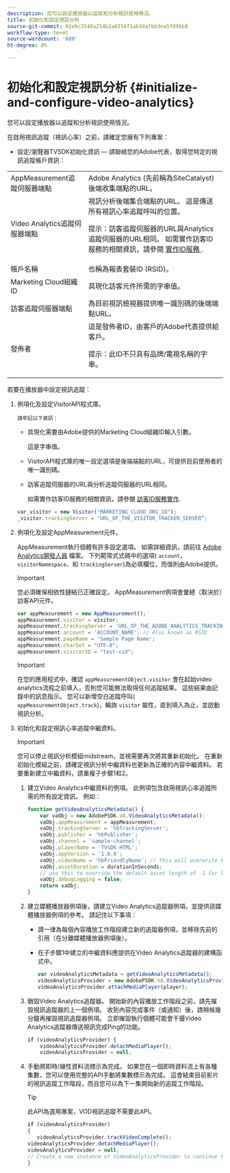 ```yaml
---
description: 您可以設定播放器以追蹤和分析視訊使用情況。
title: 初始化和設定視訊分析
source-git-commit: 02ebc3548a254b2a6554f1ab34afbb3ea5f09bb8
workflow-type: tm+mt
source-wordcount: '689'
ht-degree: 0%

---
```


# 初始化和設定視訊分析 {#initialize-and-configure-video-analytics}

您可以設定播放器以追蹤和分析視訊使用情況。

在啟用視訊追蹤（視訊心率）之前，請確定您擁有下列專案：

* 設定/瀏覽器TVSDK初始化資訊 — 請聯絡您的Adobe代表，取得您特定的視訊追蹤帳戶資訊：

<table id="table_3565328ABBEE4605A92EAE1ADE5D6F84">
 <tbody>
  <tr>
   <td colname="col1"> AppMeasurement追蹤伺服器端點 </td>
   <td colname="col2"> Adobe Analytics (先前稱為SiteCatalyst)後端收集端點的URL。 </td>
  </tr>
  <tr>
   <td colname="col1"> Video Analytics追蹤伺服器端點 </td>
   <td colname="col2"> 視訊分析後端集合端點的URL。 這是傳送所有視訊心率追蹤呼叫的位置。 <p>提示：訪客追蹤伺服器的URL與Analytics追蹤伺服器的URL相同。 如需實作訪客ID服務的相關資訊，請參閱 <a href="https://experienceleague.adobe.com/docs/id-service/using/implementation/setup-target.html?lang=en" format="html" scope="external"> 實作ID服務 </a>. </p> </td>
  </tr>
  <tr>
   <td colname="col1"> 帳戶名稱 </td>
   <td colname="col2"> 也稱為報表套裝ID (RSID)。 </td>
  </tr>
  <tr>
   <td colname="col1"> Marketing Cloud組織ID </td>
   <td colname="col2"> 具現化訪客元件所需的字串值。 </td>
  </tr>
  <tr>
   <td colname="col1"> 訪客追蹤伺服器端點 </td>
   <td colname="col2"> 為目前視訊檢視器提供唯一識別碼的後端端點URL。 </td>
  </tr>
  <tr>
   <td colname="col1"> 發佈者 </td>
   <td colname="col2"> 這是發佈者ID，由客戶的Adobe代表提供給客戶。 <p>提示：此ID不只具有品牌/電視名稱的字串。 </p> </td>
  </tr>
 </tbody>
</table>

若要在播放器中設定視訊追蹤：

1. 例項化及設定VisitorAPI程式庫。

       請牢記以下資訊：
   
   * 具現化需要由Adobe提供的Marketing Cloud組織ID輸入引數。

     這是字串值。
   * VisitorAPI程式庫的唯一設定選項是後端端點的URL，可提供目前使用者的唯一識別碼。
   * 訪客追蹤伺服器的URL與分析追蹤伺服器的URL相同。

     如需實作訪客ID服務的相關資訊，請參閱 [訪客ID服務實作](https://experienceleague.adobe.com/docs/id-service/using/implementation/setup-target.html?lang=en).

   ```js
   var_visitor = new Visitor("MARKETING_CLOUD_ORG_ID");
   _visitor.trackingServer = "URL_OF_THE_VISITOR_TRACKER_SERVER”;
   ```

2. 例項化及設定AppMeasurement元件。

   AppMeasurement執行個體有許多設定選項。 如需詳細資訊，請前往 [Adobe Analytics開發人員](https://microsite.omniture.com/t2/help/en_US/reference/#Developer) 檔案。 下列範常式式碼中的選項( `account`， `visitorNamespace`、和 `trackingServer`)為必填欄位，而值則由Adobe提供。

   >[!IMPORTANT]
   >
   >您必須確保相依性鏈結已正確設定。 AppMeasurement例項會彙總（取決於）訪客API元件。

   ```js
   var appMeasurement = new AppMeasurement();
   appMeasurement.visitor = visitor;
   appMeasurement.trackingServer = 'URL_OF_THE_ADOBE_ANALYTICS_TRACKING_SERVER';
   appMeasurement.account = 'ACCOUNT_NAME'; // Also known as RSID
   appMeasurement.pageName = 'Sample Page Name';
   appMeasurement.charSet = "UTF-8";
   appMeasurement.visitorID = "test-vid";
   ```

   >[!IMPORTANT]
   >
   >在您的應用程式中，確認 `appMeasurementObject.visitor` 會在起始video analytics流程之前填入，否則您可能無法取得任何追蹤結果。 這些結果由記錄中的訊息指示。 您可以新增空白追蹤呼叫( `appMeasurementObject.track`)，輪詢 `visitor` 屬性，直到填入為止，並啟動視訊分析。

3. 初始化和設定視訊心率追蹤中繼資料。

   >[!IMPORTANT]
   >
   >您可以停止視訊分析模組midstream，並視需要再次將其重新初始化。 在重新初始化模組之前，請確定視訊分析中繼資料也更新為正確的內容中繼資料。 若要重新建立中繼資料，請重複子步驟1和2。

   1. 建立Video Analytics中繼資料的例項。
此例項包含啟用視訊心率追蹤所需的所有設定資訊。 例如：

      ```js
      function getVideoAnalyticsMetadata() {
          var vaObj = new AdobePSDK.VA.VideoAnalyticsMetadata();
          vaObj.appMeasurement = appMeasurement;
          vaObj.trackingServer = 'hbTrackingServer';
          vaObj.publisher = 'hbPublisher';
          vaObj.channel = 'sample-channel';
          vaObj.playerName = 'TVSDK-HTML';
          vaObj.appVersion = '1.0.0';
          vaObj.videoName = 'hbFriendlyName'; // this will overwrite the ContextData variable a.media.friendlyName
          vaObj.assetDuration = durationInSeconds;
          // use this to override the default asset length of -1 for live streams
          vaObj.debugLogging = false;
          return vaObj;
      }
      ```

   2. 建立媒體播放器例項後，請建立Video Analytics追蹤器例項，並提供該媒體播放器例項的參考。
請記住以下事項：

      * 請一律為每個內容播放工作階段建立新的追蹤器例項，並移除先前的引用（在分離媒體播放器例項後）。
      * 在子步驟1中建立的中繼資料應提供在Video Analytics追蹤器的建構函式中。

        ```js
        var videoAnalyticsMetadata = getVideoAnalyticsMetadata();
        videoAnalyticsProvider = new AdobePSDK.VA.VideoAnalyticsProvider(videoAnalyticsMetadata);
        videoAnalyticsProvider.attachMediaPlayer(player);
        ```

   3. 銷毀Video Analytics追蹤器。
開始新的內容播放工作階段之前，請先摧毀視訊追蹤器的上一個例項。 收到內容完成事件（或通知）後，請稍候幾分鐘再摧毀視訊追蹤器例項。 立即摧毀執行個體可能會干擾Video Analytics追蹤器傳送視訊完成Ping的功能。

      ```js
      if (videoAnalyticsProvider) {
          videoAnalyticsProvider.detachMediaPlayer();
          videoAnalyticsProvider = null;
      ```

   4. 手動將即時/線性資料流標示為完成。
如果您在一個即時資料流上有各種集數，您可以使用完整的API手動將集數標示為完成。 這會結束目前影片的視訊追蹤工作階段，而且您可以為下一集開始新的追蹤工作階段。
      >[!TIP]
      >
      >此API為選用專案，VOD視訊追蹤不需要此API。

      ```js
      if (videoAnalyticsProvider)
      {
         videoAnalyticsProvider.trackVideoComplete();
      videoAnalyticsProvider.detachMediaPlayer();
      videoAnalyticsProvider = null;
      // Create a new instance of VideoAnalyticsProvider to continue tracking.
      }
      ```
